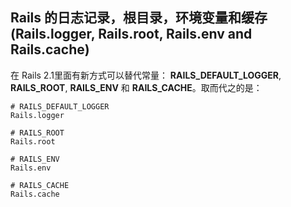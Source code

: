 ## Rails 的日志记录，根目录，环境变量和缓存 (Rails.logger, Rails.root, Rails.env and Rails.cache)

在 Rails 2.1里面有新方式可以替代常量： **RAILS\_DEFAULT\_LOGGER**, **RAILS\_ROOT**, **RAILS\_ENV** 和 **RAILS\_CACHE**。取而代之的是：

	# RAILS_DEFAULT_LOGGER
	Rails.logger

	# RAILS_ROOT
	Rails.root

	# RAILS_ENV
	Rails.env

	# RAILS_CACHE
	Rails.cache
